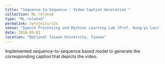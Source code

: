 ```yaml
---
title: "Sequence-to-Sequence : Video Caption Generation "
collection: ML-related
type: "ML-related"
permalink: /projects/s2s
venue: "Speech Processing and Machine Learning Lab (Prof. Hung-yi Lee)"
date: 2018-09-01
location: "National Taiwan University, Taiwan"
---
```


<!-- [More information here]() -->
Implemented sequence-to-sequence based model to generate the corresponding caption that depicts the video.



